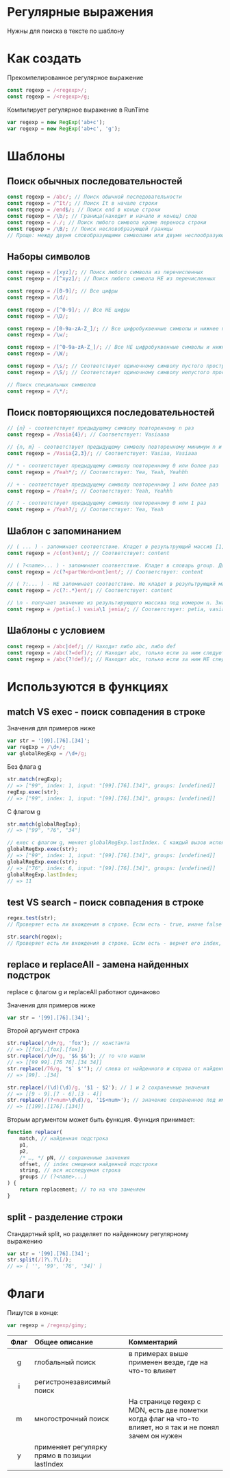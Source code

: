 # Регулярные выражения

Нужны для поиска в тексте по шаблону

# Как создать

Прекомпелированное регулярное выражение

```js
const regexp = /<regexp>/;
const regexp = /<regexp>/g;
```

Компилирует регулярное выражение в RunTime

```js
var regexp = new RegExp('ab+c');
var regexp = new RegExp('ab+c', 'g');
```

# Шаблоны

## Поиск обычных последовательностей

```js
const regexp = /abc/; // Поиск обычной последовательности
const regexp = /^It/; // Поиск It в начале строки
const regexp = /end$/; // Поиск end в конце строки
const regexp = /\b/; // Граница(находит и начало и конец) слов
const regexp = /./; // Поиск любого символа кроме переноса строки
const regexp = /\B/; // Поиск несловобразующей границы
// Проще: между двумя словобразующими символами или двумя неслообразующими символами
```

## Наборы символов

```js
const regexp = /[xyz]/; // Поиск любого символа из перечисленных
const regexp = /[^xyz]/; // Поиск любого символа НЕ из перечисленных

const regexp = /[0-9]/; // Все цифры
const regexp = /\d/;

const regexp = /[^0-9]/; // Все НЕ цифры
const regexp = /\D/;

const regexp = /[0-9a-zA-Z_]/; // Все цифробуквенные символы и нижнее подчеркивание
const regexp = /\w/;

const regexp = /[^0-9a-zA-Z_]/; // Все НЕ цифробуквенные символы и нижнее подчеркивание
const regexp = /\W/;

const regexp = /\s/; // Соответствует одиночному символу пустого пространства, включая пробел, табуляция, прогон страницы, перевод строки.
const regexp = /\S/; // Соответствует одиночному символу непустого пространства

// Поиск специальных символов
const regexp = /\*/;
```

## Поиск повторяющихся последовательностей

```js
// {n} - соответствует предыдущему символу повторенному n раз
const regexp = /Vasia{4}/; // Соответствует: Vasiaaaa

// {n, m} - соответствует предыдущему символу повторенному минимум n и максимум m раз
const regexp = /Vasia{2,3}/; // Соответствует: Vasiaa, Vasiaaa

// * - соответствует предыдущему символу повторенному 0 или более раз
const regexp = /Yeah*/; // Соответствует: Yea, Yeah, Yeahhh

// + - соответствует предыдущему символу повторенному 1 или более раз
const regexp = /Yeah+/; // Соответствует: Yeah, Yeahhh

// ? - соответствует предыдущему символу повторенному 0 или 1 раз
const regexp = /Yeah?/; // Соответствует: Yea, Yeah
```

## Шаблон с запоминанием

```js
// ( ... ) - запоминает соответствие. Кладет в результрующий массив [1]
const regexp = /c(ont)ent/; // Соответствует: content

// ( ?<name>... ) - запоминает соответствие. Кладет в словарь group. Достается с указанием <name>. Данная возможность поддерживается не всеми браузерами
const regexp = /c(?<partWord>ont)ent/; // Соответствует: content

// ( ?:... ) - НЕ запоминает соответствие. Не кладет в результрующий массив [1]
const regexp = /c(?:.*)ent/; // Соответствует: content

// \n - получает значение из результирующего массива под номером n. Значение считается с конца
const regexp = /petia(.) vasia\1 jenia/; // Соответствует: petia, vasia, jenia
```

## Шаблоны с условием

```js
const regexp = /abc|def/; // Находит либо abc, либо def
const regexp = /abc(?=def)/; // Находит abc, только если за ним следует def
const regexp = /abc(?!def)/; // Находит abc, только если за ним НЕ следует def
```

# Используются в функциях

## match VS exec - поиск совпадения в строке

Значения для примеров ниже

```js
var str = '[99].[76].[34]';
var regExp = /\d+/;
var globalRegExp = /\d+/g;
```

Без флага g

```js
str.match(regExp);
// => ["99", index: 1, input: "[99].[76].[34]", groups: [undefined]]
regExp.exec(str);
// => ["99", index: 1, input: "[99].[76].[34]", groups: [undefined]]
```

С флагом g

```js
str.match(globalRegExp);
// => ["99", "76", "34"]

// exec с флагом g, меняет globalRegExp.lastIndex. С каждый вызов использует lastIndex как точку начала для поиска
globalRegExp.exec(str);
// => ["99", index: 1, input: "[99].[76].[34]", groups: [undefined]]
globalRegExp.exec(str);
// => ["76", index: 6, input: "[99].[76].[34]", groups: [undefined]]
globalRegExp.lastIndex;
// => 11
```

## test VS search - поиск совпадения в строке

```js
regex.test(str);
// Проверяет есть ли вхождения в строке. Если есть - true, иначе false

str.search(regex);
// Проверяет есть ли вхождения в строке. Если есть - вернет его index, иначе -1
```

## replace и replaceAll - замена найденных подстрок

replace с флагом g и replaceAll работают одинаково

Значения для примеров ниже

```js
var str = '[99].[76].[34]';
```

Второй аргумент строка

```js
str.replace(/\d+/g, 'fox'); // константа
// => [[fox].[fox].[fox]]
str.replace(/\d+/g, '$& $&'); // то что нашли
// => [[99 99].[76 76].[34 34]]
str.replace(/76/g, "$` $'"); // слева от найденного и справа от найденного
// => [99]. .[34]

str.replace(/(\d)(\d)/g, '$1 - $2'); // 1 и 2 сохраненные значения
// => [[9 - 9].[7 - 6].[3 - 4]]
str.replace(/(?<num>\d\d)/g, '1$<num>'); // значение сохраненное под именем <num>
// => [[199].[176].[134]]
```

Вторым аргументом может быть функция. Функция принимает:

```js
function replacer(
    match, // найденная подстрока
    p1,
    p2,
    /* …, */ pN, // сохраненные значения
    offset, // index смещения найденной подстроки
    string, // вся исследуемая строка
    groups // (?<name>...)
) {
    return replacement; // то на что заменяем
}
```

## split - разделение строки

Стандартный split, но разделяет по найденному регулярному выражению

```js
var str = '[99].[76].[34]';
str.split(/]?\.?\[/);
// => [ '', '99', '76', '34]' ]
```

# Флаги

Пишутся в конце:

```js
var regexp = /regexp/gimy;
```

| Флаг | Общее описание                                | Комментарий                                                                                                |
| :--: | :-------------------------------------------- | :--------------------------------------------------------------------------------------------------------- |
|  g   | глобальный поиск                              | в примерах выше применен везде, где на что-то влияет                                                       |
|  i   | регистронезависимый поиск                     |
|  m   | многострочный поиск                           | На странице regexp с MDN, есть две пометки когда флаг на что-то влияет, но я так и не понял зачем он нужен |
|  y   | применяет регулярку прямо в позиции lastIndex |
